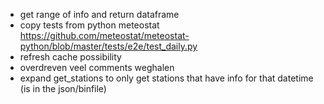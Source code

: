 * get range of info and return dataframe
* copy tests from python meteostat https://github.com/meteostat/meteostat-python/blob/master/tests/e2e/test_daily.py
* refresh cache possibility
* overdreven veel comments weghalen
* expand get_stations to only get stations that have info for that datetime (is in the json/binfile)